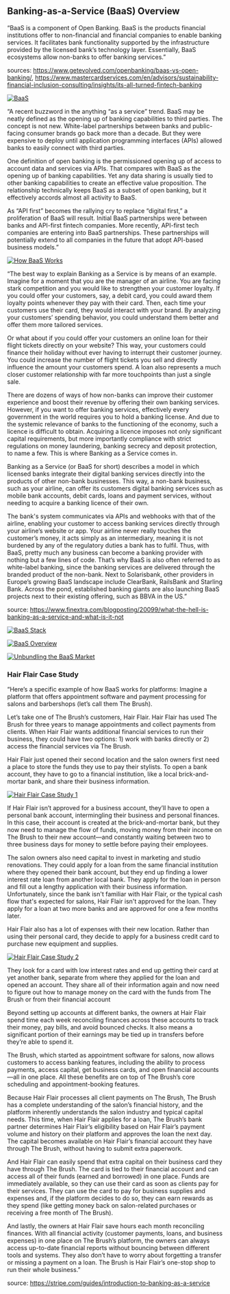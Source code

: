 ## Banking-as-a-Service (BaaS) Overview

“BaaS is a component of Open Banking. BaaS is the products financial institutions offer to non-financial and financial companies to enable banking services. It facilitates bank functionality supported by the infrastructure provided by the licensed bank’s technology layer. Essentially, BaaS ecosystems allow non-banks to offer banking services.”

sources: https://www.getevolved.com/openbanking/baas-vs-open-banking/,  https://www.mastercardservices.com/en/advisors/sustainability-financial-inclusion-consulting/insights/its-all-turned-fintech-banking

[![BaaS](./assets/baas_1.png "BaaS")](https://www.mastercardservices.com/en/advisors/sustainability-financial-inclusion-consulting/insights/its-all-turned-fintech-banking)

“A recent buzzword in the anything “as a service” trend. BaaS may be neatly defined as the opening up of banking capabilities to third parties. The concept is not new. White-label partnerships between banks and public-facing consumer brands go back more than a decade. But they were expensive to deploy until application programming interfaces (APIs) allowed banks to easily connect with third parties.

One definition of open banking is the permissioned opening up of access to account data and services via APIs. That compares with BaaS as the opening up of banking capabilities. Yet any data sharing is usually tied to other banking capabilities to create an effective value proposition. The relationship technically keeps BaaS as a subset of open banking, but it effectively accords almost all activity to BaaS.

As “API first” becomes the rallying cry to replace “digital first,” a proliferation of BaaS will result. Initial BaaS partnerships were between banks and API-first fintech companies. More recently, API-first tech companies are entering into BaaS partnerships. These partnerships will potentially extend to all companies in the future that adopt API-based business models.”

[![How BaaS Works](./assets/baas_2.jpg "How BaaS Works")](https://sacra.com/research/banking-as-a-service-the-twilio-of-embedded-finance/)

“The best way to explain Banking as a Service is by means of an example. Imagine for a moment that you are the manager of an airline. You are facing stark competition and you would like to strengthen your customer loyalty. If you could offer your customers, say, a debit card, you could award them loyalty points whenever they pay with their card. Then, each time your customers use their card, they would interact with your brand. By analyzing your customers’ spending behavior, you could understand them better and offer them more tailored services. 

Or what about if you could offer your customers an online loan for their flight tickets directly on your website? This way, your customers could finance their holiday without ever having to interrupt their customer journey. You could increase the number of flight tickets you sell and directly influence the amount your customers spend. A loan also represents a much closer customer relationship with far more touchpoints than just a single sale. 

There are dozens of ways of how non-banks can improve their customer experience and boost their revenue by offering their own banking services. However, if you want to offer banking services, effectively every government in the world requires you to hold a banking license. And due to the systemic relevance of banks to the functioning of the economy, such a licence is difficult to obtain. Acquiring a licence imposes not only significant capital requirements, but more importantly compliance with strict regulations on money laundering, banking secrecy and deposit protection, to name a few. This is where Banking as a Service comes in. 

Banking as a Service (or BaaS for short) describes a model in which licensed banks integrate their digital banking services directly into the products of other non-bank businesses. This way, a non-bank business, such as your airline, can offer its customers digital banking services such as mobile bank accounts, debit cards, loans and payment services, without needing to acquire a banking licence of their own.

The bank's system communicates via APIs and webhooks with that of the airline, enabling your customer to access banking services directly through your airline’s website or app. Your airline never really touches the customer’s money, it acts simply as an intermediary, meaning it is not burdened by any of the regulatory duties a bank has to fulfil. Thus, with BaaS, pretty much any business can become a banking provider with nothing but a few lines of code. That’s why BaaS is also often referred to as white-label banking, since the banking services are delivered through the branded product of the non-bank. Next to Solarisbank, other providers in Europe’s growing BaaS landscape include ClearBank, RailsBank and Starling Bank. Across the pond, established banking giants are also launching BaaS projects next to their existing offering, such as BBVA in the US.”

source: https://www.finextra.com/blogposting/20099/what-the-hell-is-banking-as-a-service-and-what-is-it-not

[![BaaS Stack](./assets/baas_3.png "BaaS Stack")](https://sacra.com/research/banking-as-a-service-the-twilio-of-embedded-finance/)

[![BaaS Overview](./assets/baas_overview.jpg "BaaS Overview")](https://sacra.com/research/banking-as-a-service-the-twilio-of-embedded-finance/)

[![Unbundling the BaaS Market](./assets/baas_4.jpg "Unbundling the BaaS Market")](https://research.contrary.com/deep-dive/great-bank-unbundling)

### Hair Flair Case Study

“Here’s a specific example of how BaaS works for platforms: Imagine a platform that offers appointment software and payment processing for salons and barbershops (let’s call them The Brush).

Let’s take one of The Brush’s customers, Hair Flair. Hair Flair has used The Brush for three years to manage appointments and collect payments from clients. When Hair Flair wants additional financial services to run their business, they could have two options: 1) work with banks directly or 2) access the financial services via The Brush.

Hair Flair just opened their second location and the salon owners first need a place to store the funds they use to pay their stylists. To open a bank account, they have to go to a financial institution, like a local brick-and-mortar bank, and share their business information.

[![Hair Flair Case Study 1](./assets/baas_case_study_1.png "Hair Flair Case Study 1")](https://stripe.com/guides/introduction-to-banking-as-a-service)

If Hair Flair isn’t approved for a business account, they’ll have to open a personal bank account, intermingling their business and personal finances. In this case, their account is created at the brick-and-mortar bank, but they now need to manage the flow of funds, moving money from their income on The Brush to their new account—and constantly waiting between two to three business days for money to settle before paying their employees.

The salon owners also need capital to invest in marketing and studio renovations. They could apply for a loan from the same financial institution where they opened their bank account, but they end up finding a lower interest rate loan from another local bank. They apply for the loan in person and fill out a lengthy application with their business information. Unfortunately, since the bank isn't familiar with Hair Flair, or the typical cash flow that's expected for salons, Hair Flair isn't approved for the loan. They apply for a loan at two more banks and are approved for one a few months later. 


Hair Flair also has a lot of expenses with their new location. Rather than using their personal card, they decide to apply for a business credit card to purchase new equipment and supplies.

[![Hair Flair Case Study 2](./assets/baas_case_study_2.png "Hair Flair Case Study 2")](https://stripe.com/guides/introduction-to-banking-as-a-service)

They look for a card with low interest rates and end up getting their card at yet another bank, separate from where they applied for the loan and opened an account. They share all of their information again and now need to figure out how to manage money on the card with the funds from The Brush or from their financial account

Beyond setting up accounts at different banks, the owners at Hair Flair spend time each week reconciling finances across these accounts to track their money, pay bills, and avoid bounced checks. It also means a significant portion of their earnings may be tied up in transfers before they’re able to spend it.

The Brush, which started as appointment software for salons, now allows customers to access banking features, including the ability to process payments, access capital, get business cards, and open financial accounts—all in one place. All these benefits are on top of The Brush’s core scheduling and appointment-booking features.


Because Hair Flair processes all client payments on The Brush, The Brush has a complete understanding of the salon’s financial history, and the platform inherently understands the salon industry and typical capital needs. This time, when Hair Flair applies for a loan, The Brush’s bank partner determines Hair Flair’s eligibility based on Hair Flair’s payment volume and history on their platform and approves the loan the next day. The capital becomes available on Hair Flair’s financial account they have through The Brush, without having to submit extra paperwork.

And Hair Flair can easily spend that extra capital on their business card they have through The Brush. The card is tied to their financial account and can access all of their funds (earned and borrowed) in one place. Funds are immediately available, so they can use their card as soon as clients pay for their services. They can use the card to pay for business supplies and expenses and, if the platform decides to do so, they can earn rewards as they spend (like getting money back on salon-related purchases or receiving a free month of The Brush).

And lastly, the owners at Hair Flair save hours each month reconciling finances. With all financial activity (customer payments, loans, and business expenses) in one place on The Brush’s platform, the owners can always access up-to-date financial reports without bouncing between different tools and systems. They also don’t have to worry about forgetting a transfer or missing a payment on a loan. The Brush is Hair Flair’s one-stop shop to run their whole business.”

source: https://stripe.com/guides/introduction-to-banking-as-a-service
